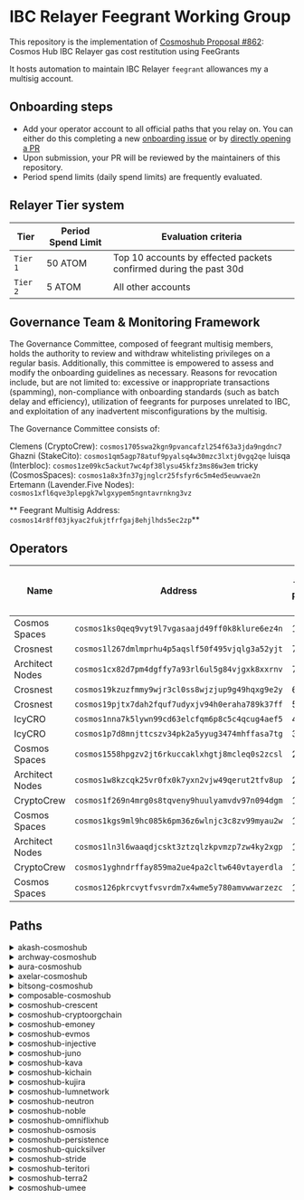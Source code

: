 # IBC Relayer Feegrant Working Group

This repository is the implementation of [Cosmoshub Proposal #862](https://www.mintscan.io/cosmos/proposals/862): Cosmos Hub IBC Relayer gas cost restitution using FeeGrants

It hosts automation to maintain IBC Relayer `feegrant` allowances my a multisig account.

## Onboarding steps
- Add your operator account to all official paths that you relay on. You can either do this completing a new [onboarding issue](https://github.com/clemensgg/ibc-relayer-dao/issues/new?assignees=&labels=operator-onboarding&projects=&template=operator_onboarding.md&title=Operator+Onboarding%3A+%5BYour+Name%5D) or by [directly opening a PR](https://github.com/clemensgg/ibc-relayer-dao/compare)
- Upon submission, your PR will be reviewed by the maintainers of this repository.
- Period spend limits (daily spend limits) are frequently evaluated. 

## Relayer Tier system

| Tier | Period Spend Limit | Evaluation criteria |
| ---- | ------------------ | ------------------- |
| `Tier 1` | 50 ATOM | Top 10 accounts by effected packets confirmed during the past 30d |
| `Tier 2` | 5 ATOM | All other accounts |

## Governance Team & Monitoring Framework

The Governance Committee, composed of feegrant multisig members, holds the authority to review and withdraw whitelisting privileges on a regular basis. Additionally, this committee is empowered to assess and modify the onboarding guidelines as necessary. Reasons for revocation include, but are not limited to: excessive or inappropriate transactions (spamming), non-compliance with onboarding standards (such as batch delay and efficiency), utilization of feegrants for purposes unrelated to IBC, and exploitation of any inadvertent misconfigurations by the multisig.

The Governance Committee consists of:

Clemens (CryptoCrew): `cosmos1705swa2kgn9pvancafzl254f63a3jda9ngdnc7`
Ghazni (StakeCito): `cosmos1qm5agp78atuf9pyalsq4w30mzc3lxtj0vgq2qe`
luisqa (Interbloc): `cosmos1ze09kc5ackut7wc4pf38lysu45kfz3ms86w3em`
tricky (CosmosSpaces): `cosmos1a8x3fn37gjnglcr25fsfyr6c5m4ed5euwvae2n`
Ertemann (Lavender.Five Nodes): `cosmos1xfl6qve3plepgk7wlgxypem5ngntavrnkng3vz`

** Feegrant Multisig Address: `cosmos14r8ff03jkyac2fukjtfrfgaj8ehjlhds5ec2zp`**

## Operators

| Name | Address | Total Paths | Discord | Telegram | Period Spend Limit | Active Period Spend Limit |
|------|---------|-------------|---------|----------|--------------------|---------------------------|
| Cosmos Spaces | `cosmos1ks0qeq9vyt9l7vgasaajd49ff0k8klure6ez4n` | 11 | [`.tricky_.`](https://discordapp.com/users/.tricky_.) | [`Char1esBark1ey`](https://t.me/Char1esBark1ey) | 0.0 | 0.0 |
| Crosnest | `cosmos1l267dmlmprhu4p5aqslf50f495vjqlg3a52yjt` | 7 | [`galadrin_crosnest`](https://discordapp.com/users/galadrin_crosnest) | [`crosnest_com`](https://t.me/crosnest_com) | 0.0 | 0.0 |
| Architect Nodes | `cosmos1cx82d7pm4dgffy7a93rl6ul5g84vjgxk8xxrnv` | 7 | [`architectnodes`](https://discordapp.com/users/architectnodes) | [`social244305_Architect_Nodes`](https://t.me/social244305_Architect_Nodes) | 0.0 | 0.0 |
| Crosnest | `cosmos19kzuzfmmy9wjr3cl0ss8wjzjup9g49hqxg9e2y` | 6 | [`galadrin_crosnest`](https://discordapp.com/users/galadrin_crosnest) | [`crosnest_com`](https://t.me/crosnest_com) | 0.0 | 0.0 |
| Crosnest | `cosmos19pjtx7dah2fquf7udyxjv94h0eraha789k37ff` | 5 | [`galadrin_crosnest`](https://discordapp.com/users/galadrin_crosnest) | [`crosnest_com`](https://t.me/crosnest_com) | 0.0 | 0.0 |
| IcyCRO | `cosmos1nna7k5lywn99cd63elcfqm6p8c5c4qcug4aef5` | 4 | [`zanglang`](https://discordapp.com/users/zanglang) | [`zanglang`](https://t.me/zanglang) | 0.0 | 0.0 |
| IcyCRO | `cosmos1p7d8mnjttcszv34pk2a5yyug3474mhffasa7tg` | 3 | [`zanglang`](https://discordapp.com/users/zanglang) | [`zanglang`](https://t.me/zanglang) | 0.0 | 0.0 |
| Cosmos Spaces | `cosmos1558hpgzv2jt6rkuccaklxhgtj8mcleq0s2zcsl` | 2 | [`.tricky_.`](https://discordapp.com/users/.tricky_.) | [`Char1esBark1ey`](https://t.me/Char1esBark1ey) | 0.0 | 0.0 |
| Architect Nodes | `cosmos1w8kzcqk25vr0fx0k7yxn2vjw49qerut2tfv8up` | 2 | [`architectnodes`](https://discordapp.com/users/architectnodes) | [`social244305_Architect_Nodes`](https://t.me/social244305_Architect_Nodes) | 0.0 | 0.0 |
| CryptoCrew | `cosmos1f269n4mrg0s8tqveny9huulyamvdv97n094dgm` | 1 | [`ccclaimens`](https://discordapp.com/users/ccclaimens) | [`clemensg`](https://t.me/clemensg) | 0.0 | 0.0 |
| Cosmos Spaces | `cosmos1kgs9ml9hc085k6pm36z6wlnjc3c8zv99myau2w` | 1 | [`.tricky_.`](https://discordapp.com/users/.tricky_.) | [`Char1esBark1ey`](https://t.me/Char1esBark1ey) | 0.0 | 0.0 |
| Architect Nodes | `cosmos1ln3l6waaqdjcskt3ztzqlzkpvmzp7zw4ky2xgp` | 1 | [`architectnodes`](https://discordapp.com/users/architectnodes) | [`social244305_Architect_Nodes`](https://t.me/social244305_Architect_Nodes) | 0.0 | 0.0 |
| CryptoCrew | `cosmos1yghndrffay859ma2ue4pa2cltw640vtayerdla` | 1 | [`@ccclaimens`](https://discordapp.com/users/@ccclaimens) | [`@clemensg`](https://t.me/@clemensg) | 0.0 | 0.0 |
| Cosmos Spaces | `cosmos126pkrcvytfvsvrdm7x4wme5y780amvwwarzezc` | 1 | [`.tricky_.`](https://discordapp.com/users/.tricky_.) | [`Char1esBark1ey`](https://t.me/Char1esBark1ey) | 0.0 | 0.0 |

## Paths

<details><summary>akash-cosmoshub</summary>

| Name | Chain 1 Address | Chain 2 Address | Period Spend Limit | Active Period Spend Limit |
|------|-----------------|-----------------|--------------------|---------------------------|
| Cosmos Spaces | `akash1ks0qeq9vyt9l7vgasaajd49ff0k8klur5p59vf` | `cosmos1ks0qeq9vyt9l7vgasaajd49ff0k8klure6ez4n` | 0.0 | 0.0 |
</details>

<details><summary>archway-cosmoshub</summary>

| Name | Chain 1 Address | Chain 2 Address | Period Spend Limit | Active Period Spend Limit |
|------|-----------------|-----------------|--------------------|---------------------------|
| Crosnest | `archway1l267dmlmprhu4p5aqslf50f495vjqlg3glkqcu` | `cosmos1l267dmlmprhu4p5aqslf50f495vjqlg3a52yjt` | 0.0 | 0.0 |
</details>

<details><summary>aura-cosmoshub</summary>

| Name | Chain 1 Address | Chain 2 Address | Period Spend Limit | Active Period Spend Limit |
|------|-----------------|-----------------|--------------------|---------------------------|
| Crosnest | `aura19pjtx7dah2fquf7udyxjv94h0eraha787qxuts` | `cosmos19pjtx7dah2fquf7udyxjv94h0eraha789k37ff` | 0.0 | 0.0 |
</details>

<details><summary>axelar-cosmoshub</summary>

| Name | Chain 1 Address | Chain 2 Address | Period Spend Limit | Active Period Spend Limit |
|------|-----------------|-----------------|--------------------|---------------------------|
| Cosmos Spaces | `axelar1558hpgzv2jt6rkuccaklxhgtj8mcleq05y5sm7` | `cosmos1558hpgzv2jt6rkuccaklxhgtj8mcleq0s2zcsl` | 0.0 | 0.0 |
| Crosnest | `axelar19kzuzfmmy9wjr3cl0ss8wjzjup9g49hqzxn3p9` | `cosmos19kzuzfmmy9wjr3cl0ss8wjzjup9g49hqxg9e2y` | 0.0 | 0.0 |
| IcyCRO | `axelar1nna7k5lywn99cd63elcfqm6p8c5c4qcuvmt3z4` | `cosmos1nna7k5lywn99cd63elcfqm6p8c5c4qcug4aef5` | 0.0 | 0.0 |
</details>

<details><summary>bitsong-cosmoshub</summary>

| Name | Chain 1 Address | Chain 2 Address | Period Spend Limit | Active Period Spend Limit |
|------|-----------------|-----------------|--------------------|---------------------------|
| Architect Nodes | `bitsong16arskkjeeq9jnvwfe78n8m9y06jkj9kp2vc6vn` | `cosmos1cx82d7pm4dgffy7a93rl6ul5g84vjgxk8xxrnv` | 0.0 | 0.0 |
</details>

<details><summary>composable-cosmoshub</summary>

| Name | Chain 1 Address | Chain 2 Address | Period Spend Limit | Active Period Spend Limit |
|------|-----------------|-----------------|--------------------|---------------------------|
| Cosmos Spaces | `centauri1ks0qeq9vyt9l7vgasaajd49ff0k8kluras573q` | `cosmos1ks0qeq9vyt9l7vgasaajd49ff0k8klure6ez4n` | 0.0 | 0.0 |
</details>

<details><summary>cosmoshub-crescent</summary>

| Name | Chain 1 Address | Chain 2 Address | Period Spend Limit | Active Period Spend Limit |
|------|-----------------|-----------------|--------------------|---------------------------|
| Cosmos Spaces | `cosmos1ks0qeq9vyt9l7vgasaajd49ff0k8klure6ez4n` | `cre1ks0qeq9vyt9l7vgasaajd49ff0k8kluraj28q7` | 0.0 | 0.0 |
| Architect Nodes | `cosmos1w8kzcqk25vr0fx0k7yxn2vjw49qerut2tfv8up` | `cre1cx82d7pm4dgffy7a93rl6ul5g84vjgxkrw4xxp` | 0.0 | 0.0 |
| IcyCRO | `cosmos1nna7k5lywn99cd63elcfqm6p8c5c4qcug4aef5` | `cre1nna7k5lywn99cd63elcfqm6p8c5c4qcuvawuue` | 0.0 | 0.0 |
</details>

<details><summary>cosmoshub-cryptoorgchain</summary>

| Name | Chain 1 Address | Chain 2 Address | Period Spend Limit | Active Period Spend Limit |
|------|-----------------|-----------------|--------------------|---------------------------|
| Crosnest | `cosmos19kzuzfmmy9wjr3cl0ss8wjzjup9g49hqxg9e2y` | `cro19kzuzfmmy9wjr3cl0ss8wjzjup9g49hq7ndqk4` | 0.0 | 0.0 |
</details>

<details><summary>cosmoshub-emoney</summary>

| Name | Chain 1 Address | Chain 2 Address | Period Spend Limit | Active Period Spend Limit |
|------|-----------------|-----------------|--------------------|---------------------------|
| Crosnest | `cosmos19kzuzfmmy9wjr3cl0ss8wjzjup9g49hqxg9e2y` | `emoney19kzuzfmmy9wjr3cl0ss8wjzjup9g49hqftldae` | 0.0 | 0.0 |
</details>

<details><summary>cosmoshub-evmos</summary>

| Name | Chain 1 Address | Chain 2 Address | Period Spend Limit | Active Period Spend Limit |
|------|-----------------|-----------------|--------------------|---------------------------|
| Cosmos Spaces | `cosmos1ks0qeq9vyt9l7vgasaajd49ff0k8klure6ez4n` | `evmos146sl9u5kgsa86mxk6zjhmwlnlxa7l7cwyvlhan` | 0.0 | 0.0 |
| Architect Nodes | `cosmos1cx82d7pm4dgffy7a93rl6ul5g84vjgxk8xxrnv` | `evmos1tusg5d35w03v0s2u5tefvf5yclguye09ctw6zu` | 0.0 | 0.0 |
| IcyCRO | `cosmos1p7d8mnjttcszv34pk2a5yyug3474mhffasa7tg` | `evmos1lldjhjnn32e8vek7cxe9g05nf8j74y0xa6dt3p` | 0.0 | 0.0 |
</details>

<details><summary>cosmoshub-injective</summary>

| Name | Chain 1 Address | Chain 2 Address | Period Spend Limit | Active Period Spend Limit |
|------|-----------------|-----------------|--------------------|---------------------------|
| Cosmos Spaces | `cosmos1ks0qeq9vyt9l7vgasaajd49ff0k8klure6ez4n` | `inj146sl9u5kgsa86mxk6zjhmwlnlxa7l7cwvyea4r` | 0.0 | 0.0 |
| Crosnest | `cosmos1l267dmlmprhu4p5aqslf50f495vjqlg3a52yjt` | `inj1lagtgtck8627009uw39rlmsa6ty5dhwwuujq3m` | 0.0 | 0.0 |
</details>

<details><summary>cosmoshub-juno</summary>

| Name | Chain 1 Address | Chain 2 Address | Period Spend Limit | Active Period Spend Limit |
|------|-----------------|-----------------|--------------------|---------------------------|
| Cosmos Spaces | `cosmos1ks0qeq9vyt9l7vgasaajd49ff0k8klure6ez4n` | `juno1ks0qeq9vyt9l7vgasaajd49ff0k8klur0g6ej0` | 0.0 | 0.0 |
| Crosnest | `cosmos19pjtx7dah2fquf7udyxjv94h0eraha789k37ff` | `juno19pjtx7dah2fquf7udyxjv94h0eraha78nyj9w4` | 0.0 | 0.0 |
| Architect Nodes | `cosmos1w8kzcqk25vr0fx0k7yxn2vjw49qerut2tfv8up` | `juno1w8kzcqk25vr0fx0k7yxn2vjw49qerut2am0uma` | 0.0 | 0.0 |
| IcyCRO | `cosmos1p7d8mnjttcszv34pk2a5yyug3474mhffasa7tg` | `juno1nna7k5lywn99cd63elcfqm6p8c5c4qcu787zwg` | 0.0 | 0.0 |
</details>

<details><summary>cosmoshub-kava</summary>

| Name | Chain 1 Address | Chain 2 Address | Period Spend Limit | Active Period Spend Limit |
|------|-----------------|-----------------|--------------------|---------------------------|
| Crosnest | `cosmos19pjtx7dah2fquf7udyxjv94h0eraha789k37ff` | `kava19pjtx7dah2fquf7udyxjv94h0eraha78er9rlw` | 0.0 | 0.0 |
</details>

<details><summary>cosmoshub-kichain</summary>

| Name | Chain 1 Address | Chain 2 Address | Period Spend Limit | Active Period Spend Limit |
|------|-----------------|-----------------|--------------------|---------------------------|
| Crosnest | `cosmos19kzuzfmmy9wjr3cl0ss8wjzjup9g49hqxg9e2y` | `ki19kzuzfmmy9wjr3cl0ss8wjzjup9g49hqh95kws` | 0.0 | 0.0 |
</details>

<details><summary>cosmoshub-kujira</summary>

| Name | Chain 1 Address | Chain 2 Address | Period Spend Limit | Active Period Spend Limit |
|------|-----------------|-----------------|--------------------|---------------------------|
| Cosmos Spaces | `cosmos1558hpgzv2jt6rkuccaklxhgtj8mcleq0s2zcsl` | `kujira1558hpgzv2jt6rkuccaklxhgtj8mcleq0pzqqa4` | 0.0 | 0.0 |
| Crosnest | `cosmos1l267dmlmprhu4p5aqslf50f495vjqlg3a52yjt` | `kujira1l267dmlmprhu4p5aqslf50f495vjqlg3vugulp` | 0.0 | 0.0 |
| IcyCRO | `cosmos1nna7k5lywn99cd63elcfqm6p8c5c4qcug4aef5` | `kujira1nna7k5lywn99cd63elcfqm6p8c5c4qcuealpy7` | 0.0 | 0.0 |
</details>

<details><summary>cosmoshub-lumnetwork</summary>

| Name | Chain 1 Address | Chain 2 Address | Period Spend Limit | Active Period Spend Limit |
|------|-----------------|-----------------|--------------------|---------------------------|
| Crosnest | `cosmos19kzuzfmmy9wjr3cl0ss8wjzjup9g49hqxg9e2y` | `lum19kzuzfmmy9wjr3cl0ss8wjzjup9g49hqnzcsls` | 0.0 | 0.0 |
</details>

<details><summary>cosmoshub-neutron</summary>

| Name | Chain 1 Address | Chain 2 Address | Period Spend Limit | Active Period Spend Limit |
|------|-----------------|-----------------|--------------------|---------------------------|
| Cosmos Spaces | `cosmos1ks0qeq9vyt9l7vgasaajd49ff0k8klure6ez4n` | `neutron1ks0qeq9vyt9l7vgasaajd49ff0k8klura9sq05` | 0.0 | 0.0 |
| IcyCRO | `cosmos1nna7k5lywn99cd63elcfqm6p8c5c4qcug4aef5` | `neutron1nna7k5lywn99cd63elcfqm6p8c5c4qcuv25mnn` | 0.0 | 0.0 |
| CryptoCrew | `cosmos1yghndrffay859ma2ue4pa2cltw640vtayerdla` | `neutron1yghndrffay859ma2ue4pa2cltw640vtaqx2096` | 0.0 | 0.0 |
</details>

<details><summary>cosmoshub-noble</summary>

| Name | Chain 1 Address | Chain 2 Address | Period Spend Limit | Active Period Spend Limit |
|------|-----------------|-----------------|--------------------|---------------------------|
| Cosmos Spaces | `cosmos1ks0qeq9vyt9l7vgasaajd49ff0k8klure6ez4n` | `noble1ks0qeq9vyt9l7vgasaajd49ff0k8klur3ev2da` | 0.0 | 0.0 |
</details>

<details><summary>cosmoshub-omniflixhub</summary>

| Name | Chain 1 Address | Chain 2 Address | Period Spend Limit | Active Period Spend Limit |
|------|-----------------|-----------------|--------------------|---------------------------|
| Crosnest | `cosmos19kzuzfmmy9wjr3cl0ss8wjzjup9g49hqxg9e2y` | `omniflix19kzuzfmmy9wjr3cl0ss8wjzjup9g49hqmk5qa6` | 0.0 | 0.0 |
| Architect Nodes | `cosmos1cx82d7pm4dgffy7a93rl6ul5g84vjgxk8xxrnv` | `omniflix1cx82d7pm4dgffy7a93rl6ul5g84vjgxk6ch6yj` | 0.0 | 0.0 |
</details>

<details><summary>cosmoshub-osmosis</summary>

| Name | Chain 1 Address | Chain 2 Address | Period Spend Limit | Active Period Spend Limit |
|------|-----------------|-----------------|--------------------|---------------------------|
| CryptoCrew | `cosmos1f269n4mrg0s8tqveny9huulyamvdv97n094dgm` | `osmo1f269n4mrg0s8tqveny9huulyamvdv97n87xa7f` | 0.0 | 0.0 |
| Cosmos Spaces | `cosmos1kgs9ml9hc085k6pm36z6wlnjc3c8zv99myau2w` | `osmo1kgs9ml9hc085k6pm36z6wlnjc3c8zv99nlwvuu` | 0.0 | 0.0 |
| Crosnest | `cosmos19pjtx7dah2fquf7udyxjv94h0eraha789k37ff` | `osmo19pjtx7dah2fquf7udyxjv94h0eraha78ddzwlm` | 0.0 | 0.0 |
| Architect Nodes | `cosmos1cx82d7pm4dgffy7a93rl6ul5g84vjgxk8xxrnv` | `osmo1cx82d7pm4dgffy7a93rl6ul5g84vjgxk0a4n97` | 0.0 | 0.0 |
</details>

<details><summary>cosmoshub-persistence</summary>

| Name | Chain 1 Address | Chain 2 Address | Period Spend Limit | Active Period Spend Limit |
|------|-----------------|-----------------|--------------------|---------------------------|
| Crosnest | `cosmos1l267dmlmprhu4p5aqslf50f495vjqlg3a52yjt` | `persistence1l267dmlmprhu4p5aqslf50f495vjqlg3ncvhu0` | 0.0 | 0.0 |
| Architect Nodes | `cosmos1cx82d7pm4dgffy7a93rl6ul5g84vjgxk8xxrnv` | `persistence1cx82d7pm4dgffy7a93rl6ul5g84vjgxkf2qsag` | 0.0 | 0.0 |
</details>

<details><summary>cosmoshub-quicksilver</summary>

| Name | Chain 1 Address | Chain 2 Address | Period Spend Limit | Active Period Spend Limit |
|------|-----------------|-----------------|--------------------|---------------------------|
| Cosmos Spaces | `cosmos1ks0qeq9vyt9l7vgasaajd49ff0k8klure6ez4n` | `quick1ks0qeq9vyt9l7vgasaajd49ff0k8klurj7fsvp` | 0.0 | 0.0 |
| Crosnest | `cosmos1l267dmlmprhu4p5aqslf50f495vjqlg3a52yjt` | `quick1l267dmlmprhu4p5aqslf50f495vjqlg3ks6kte` | 0.0 | 0.0 |
| Architect Nodes | `cosmos1cx82d7pm4dgffy7a93rl6ul5g84vjgxk8xxrnv` | `quick1cx82d7pm4dgffy7a93rl6ul5g84vjgxkvzk327` | 0.0 | 0.0 |
</details>

<details><summary>cosmoshub-stride</summary>

| Name | Chain 1 Address | Chain 2 Address | Period Spend Limit | Active Period Spend Limit |
|------|-----------------|-----------------|--------------------|---------------------------|
| Cosmos Spaces | `cosmos1ks0qeq9vyt9l7vgasaajd49ff0k8klure6ez4n` | `stride1ks0qeq9vyt9l7vgasaajd49ff0k8klur63e7pl` | 0.0 | 0.0 |
| Crosnest | `cosmos1l267dmlmprhu4p5aqslf50f495vjqlg3a52yjt` | `stride1l267dmlmprhu4p5aqslf50f495vjqlg37l2cx8` | 0.0 | 0.0 |
| Cosmos Spaces | `cosmos126pkrcvytfvsvrdm7x4wme5y780amvwwarzezc` | `stride1558hpgzv2jt6rkuccaklxhgtj8mcleq0npzyyn` | 0.0 | 0.0 |
| Architect Nodes | `cosmos1cx82d7pm4dgffy7a93rl6ul5g84vjgxk8xxrnv` | `stride1cx82d7pm4dgffy7a93rl6ul5g84vjgxkydxl8q` | 0.0 | 0.0 |
| IcyCRO | `cosmos1p7d8mnjttcszv34pk2a5yyug3474mhffasa7tg` | `stride1nna7k5lywn99cd63elcfqm6p8c5c4qcut7a9ac` | 0.0 | 0.0 |
</details>

<details><summary>cosmoshub-teritori</summary>

| Name | Chain 1 Address | Chain 2 Address | Period Spend Limit | Active Period Spend Limit |
|------|-----------------|-----------------|--------------------|---------------------------|
| Crosnest | `cosmos1l267dmlmprhu4p5aqslf50f495vjqlg3a52yjt` | `tori1l267dmlmprhu4p5aqslf50f495vjqlg3lqadfm` | 0.0 | 0.0 |
</details>

<details><summary>cosmoshub-terra2</summary>

| Name | Chain 1 Address | Chain 2 Address | Period Spend Limit | Active Period Spend Limit |
|------|-----------------|-----------------|--------------------|---------------------------|
| Cosmos Spaces | `cosmos1ks0qeq9vyt9l7vgasaajd49ff0k8klure6ez4n` | `terra1ks0qeq9vyt9l7vgasaajd49ff0k8klurl7rzhn` | 0.0 | 0.0 |
| Crosnest | `cosmos19pjtx7dah2fquf7udyxjv94h0eraha789k37ff` | `terra19pjtx7dah2fquf7udyxjv94h0eraha78rjt7tf` | 0.0 | 0.0 |
</details>

<details><summary>cosmoshub-umee</summary>

| Name | Chain 1 Address | Chain 2 Address | Period Spend Limit | Active Period Spend Limit |
|------|-----------------|-----------------|--------------------|---------------------------|
| Architect Nodes | `cosmos1ln3l6waaqdjcskt3ztzqlzkpvmzp7zw4ky2xgp` | `umee1cx82d7pm4dgffy7a93rl6ul5g84vjgxk4smuh7` | 0.0 | 0.0 |
</details>
